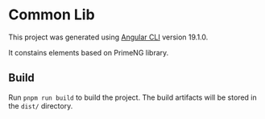 # Common Lib

This project was generated using [Angular CLI](https://github.com/angular/angular-cli) version 19.1.0.

It constains elements based on PrimeNG library.

## Build

Run `pnpm run build` to build the project. The build artifacts will be stored in the `dist/` directory.
